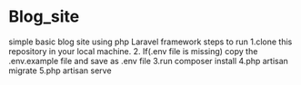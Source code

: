 # Blog_site
simple basic blog site using php Laravel framework
steps to run
1.clone this repository in your local machine.
2. If(.env file is missing) copy the .env.example file and save as .env file 
3.run composer install 
4.php artisan migrate 
5.php artisan serve 
